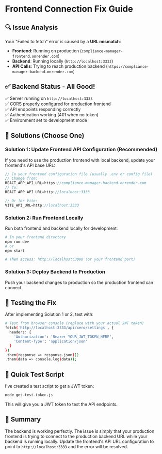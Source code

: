 # Frontend Connection Fix Guide

## 🔍 **Issue Analysis**

Your "Failed to fetch" error is caused by a **URL mismatch**:

- **Frontend**: Running on production (`compliance-manager-frontend.onrender.com`)
- **Backend**: Running locally (`http://localhost:3333`)
- **API Calls**: Trying to reach production backend (`https://compliance-manager-backend.onrender.com`)

## ✅ **Backend Status - All Good!**

✅ Server running on `http://localhost:3333`  
✅ CORS properly configured for production frontend  
✅ API endpoints responding correctly  
✅ Authentication working (401 when no token)  
✅ Environment set to development mode  

## 🚀 **Solutions (Choose One)**

### **Solution 1: Update Frontend API Configuration (Recommended)**

If you need to use the production frontend with local backend, update your frontend's API base URL:

```javascript
// In your frontend configuration file (usually .env or config file)
// Change from:
REACT_APP_API_URL=https://compliance-manager-backend.onrender.com
// To:
REACT_APP_API_URL=http://localhost:3333

// Or for Vite:
VITE_API_URL=http://localhost:3333
```

### **Solution 2: Run Frontend Locally**

Run both frontend and backend locally for development:

```bash
# In your frontend directory
npm run dev
# or
npm start

# Then access: http://localhost:3000 (or your frontend port)
```

### **Solution 3: Deploy Backend to Production**

Push your backend changes to production so the production frontend can connect.

## 🧪 **Testing the Fix**

After implementing Solution 1 or 2, test with:

```bash
# Test from browser console (replace with your actual JWT token)
fetch('http://localhost:3333/api/xero/settings', {
  headers: {
    'Authorization': 'Bearer YOUR_JWT_TOKEN_HERE',
    'Content-Type': 'application/json'
  }
})
.then(response => response.json())
.then(data => console.log(data));
```

## 🔧 **Quick Test Script**

I've created a test script to get a JWT token:

```bash
node get-test-token.js
```

This will give you a JWT token to test the API endpoints.

## 📝 **Summary**

The backend is working perfectly. The issue is simply that your production frontend is trying to connect to the production backend URL while your backend is running locally. Update the frontend's API URL configuration to point to `http://localhost:3333` and the error will be resolved.
